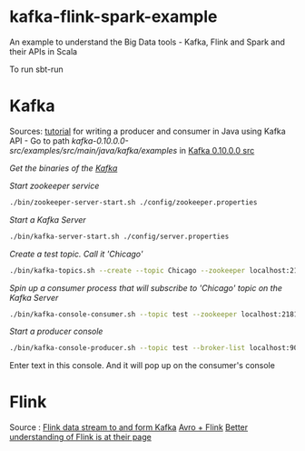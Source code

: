 # kafka-flink-spark-example
An example to understand the Big Data tools - Kafka, Flink and Spark and their APIs in Scala



To run sbt-run

Kafka
=====
Sources:
[tutorial](http://data-artisans.com/kafka-flink-a-practical-how-to/)
for writing a producer and consumer in Java using Kafka API - Go to path *kafka-0.10.0.0-src/examples/src/main/java/kafka/examples* in  [Kafka 0.10.0.0 src](http://kafka.apache.org/downloads.html)

_Get the binaries of the [Kafka](http://kafka.apache.org/downloads.html)_

_Start zookeeper service_
```bash
./bin/zookeeper-server-start.sh ./config/zookeeper.properties
```
_Start a Kafka Server_
```bash
./bin/kafka-server-start.sh ./config/server.properties
```
_Create a test topic. Call it 'Chicago'_
```bash
./bin/kafka-topics.sh --create --topic Chicago --zookeeper localhost:2181 --partitions 1 --replication-factor 1
```
_Spin up a consumer process that will subscribe to 'Chicago' topic on the Kafka Server_
```bash
./bin/kafka-console-consumer.sh --topic test --zookeeper localhost:2181
```
_Start a producer console_
```bash
./bin/kafka-console-producer.sh --topic test --broker-list localhost:9092
```

Enter text in this console. And it will pop up on the consumer's console

Flink
=====
Source :
[Flink data stream to and form Kafka](https://github.com/dataArtisans/kafka-example/)
[Avro + Flink](https://gist.github.com/StephanEwen/d515e10dd1c609f70bed)
[Better understanding of Flink is at their page](https://ci.apache.org/projects/flink/flink-docs-release-1.0/apis/common/index.html)

